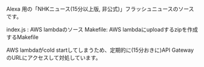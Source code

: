 Alexa 用の「NHKニュース(15分以上版, 非公式)」フラッシュニュースのソースです。

index.js : AWS lambdaのソース Makefile: AWS lambdaにuploadするzipを作成するMakefile

AWS lambdaがcold startしてしまうため、定期的に(15分おきに)API Gateway のURLにアクセスして対処しています。
